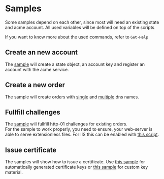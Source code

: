 # Samples

Some samples depend on each other, since most will need an existing state and acme account.
All used variables will be defined on top of the scripts.

If you want to know more about the used commands, refer to `Get-Help`

## Create an new account

The [sample](./CreateAccount.ps1) will create a state object, an account key and register an account with the acme service.

## Create a new order

The sample will create orders with [single](./CreateOrderS.ps1) and [multiple](./CreateOrderM.ps1) dns names.

## Fullfill challenges

The [sample](./FullfillChallenge.ps1) will fullfill http-01 challenges for existing orders.  
For the sample to work properly, you need to ensure, your web-server is able to serve extensionless files.
For IIS this can be enabled with [this script](./IISExtensionless.ps1).

## Issue certificate

The samples will show how to issue a certificate. Use [this sample](./IssueCertificateA.ps1) for automatically generated certificate keys or [this sample](./IssueCertificateC.ps1) for custom key material.
